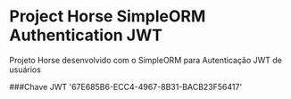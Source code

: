 # Project Horse SimpleORM Authentication JWT
Projeto Horse desenvolvido com o SimpleORM para Autenticação JWT de usuários

###Chave JWT
'67E685B6-ECC4-4967-8B31-BACB23F56417'
